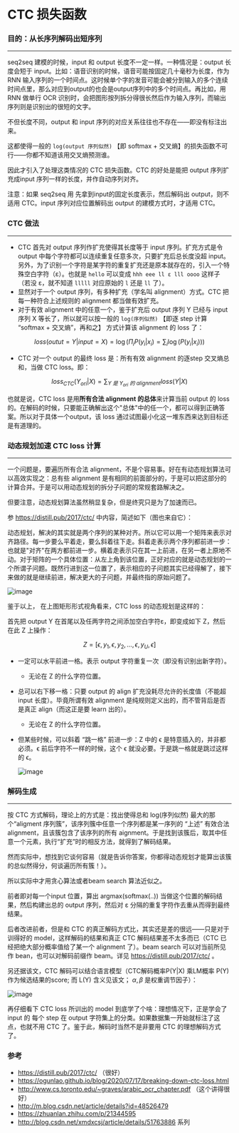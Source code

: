 # CTC 损失函数

### 目的：从长序列解码出短序列
----
seq2seq 建模的时候，input 和 output 长度不一定一样。一种情况是：output 长度会短于 input。比如：语音识别的时候，语音可能按固定几十毫秒为长度，作为 RNN 输入序列的一个时间点。这时候单个字的发音可能会被分到输入的多个连续时间点里，那么对应到output的也会是output序列中的多个时间点。再比如，用 RNN 做单行 OCR 识别时，会把图形按列拆分得很长然后作为输入序列，而输出序列则是识别出的很短的文字。

不但长度不同，output 和 input 序列的对应关系往往也不存在——即没有标注出来。

这都使得一般的 `log(output 序列似然)` 【即 softmax + 交叉熵】的损失函数不可行——你都不知道该用交叉熵预测谁。

因此才引入了处理这类情况的 CTC 损失函数。CTC 的好处是能把 output 序列扩充成input 序列一样的长度，并作自动序列对齐。

注意：如果 seq2seq 用 先拿到input的固定长度表示，然后解码出 output，则不适用 CTC。input 序列对应位置解码出 output 的建模方式时，才适用 CTC。

### CTC 做法
----

- CTC 首先对 output 序列作扩充使得其长度等于 input 序列。扩充方式是令 output 中每个字符都可以连续重复任意多次，只要扩充后总长度没超 input。另外，为了识别一个字符是某字符的重复扩充还是原本就存在的，引入一个特殊空白字符（ε）。也就是 `hello` 可以变成 `hhh eee ll ε lll oooo` 这样子（若没 ε，就不知道 `lllll` 对应原始的 `l` 还是 `ll` 了）。
- 显然对于一个 output 序列，有多种扩充（学名叫 alignment）方式。CTC 把每一种符合上述规则的 alignment 都当做有效扩充。
- 对于有效 alignment 中的任意一个，鉴于扩充后 output 序列 Y 已经与 input 序列 X 等长了，所以就可以按一般的 `log(序列似然)` 【即逐 step 计算 “softmax + 交叉熵”，再和之】 方式计算该 alignment 的 loss 了：

$$loss(outut=Y|input=X) = \log(\Pi_i P(y_i|x_i) = \sum_i \log(P(y_i|x_i)))$$
  
- CTC 对一个 output 的最终 loss 是：所有有效 alignment 的逐step 交叉熵总和，当做 CTC loss。即：

$$loss_{CTC}(Y_{ori}|X) = \sum_{Y\ 是\ Y_{ori}\ 的\ alignment} loss(Y|X)$$


也就是说，CTC loss 是用**所有合法 alignment 的总体**来计算当前 output 的 loss 的。在解码的时候，只要能正确解出这个"总体"中的任一个，都可以得到正确答案。所以对于具体一个output，该 loss 通过试图最小化这一堆东西来达到目标还是有道理的。

### 动态规划加速 CTC loss 计算
----

一个问题是，要遍历所有合法 alignment，不是个容易事。好在有动态规划算法可以高效实现之：总有些 alignment 是有相同的前面部分的，于是可以把这部分的计算合并。于是可以用动态规划的拆分子问题的常规套路解决之。

但要注意，动态规划算法虽然稍显复杂，但是终究只是为了加速而已。

参 https://distill.pub/2017/ctc/ 中内容，简述如下（图也来自它）：

动态规划，解决的其实就是两个序列的某种对齐。所以它可以用一个矩阵来表示对齐路径。每一步要么平着走，要么斜着往下走。斜着走表示两个序列都前进一步：也就是"对齐"在两方都前进一步。横着走表示只在其一上前进，在另一者上原地不动。对于矩阵的一个具体位置：从左上角到该位置，正好对应的就是动态规划的一个所谓子问题。既然行进到这一位置了，表示相应的子问题其实已经得解了，接下来做的就是继续前进，解决更大的子问题，并最终指的原始问题了。

![image](https://github.com/user-attachments/assets/1db40ab5-7fc1-48a6-83d6-4aa0ad567212)

鉴于以上， 在上图矩形形式视角看来，CTC loss 的动态规划是这样的：

首先把 output Y 在首尾以及任两字符之间添加空白字符ε，即变成如下 Z，然后在此 Z 上操作：

$$
Z = [ϵ , y_1 , ϵ , y_2 , … , ϵ , y_U , ϵ]
$$

- 一定可以水平前进一格。表示 output 字符重复一次（即没有识别出新字符）。
  - 无论在 Z 的什么字符位置。
- 总可以右下移一格：只要 output 的 align 扩充没耗尽允许的长度值（不能超 input 长度）。毕竟所谓有效 alignment 是纯规则定义出的，而不管背后是否是真正 align（而这正是要 learn 出的）。
  - 无论在 Z 的什么字符位置。
- 但某些时候，可以斜着 “跳一格” 前进一步：Z 中的 ϵ 是特意插入的，并非都必须。ϵ 前后字符不一样的时候，这个 ϵ 就没必要。于是跳一格就是跳过这样的 ϵ。
  
  ![image](https://github.com/user-attachments/assets/d5150948-b656-4920-aa75-bd0239e9c5b4)


### 解码生成
----

按 CTC 方式解码，理论上的方式是：找出使得总和 log(序列似然) 最大的那个“aligment 序列簇”，该序列簇中任意一个序列都是某一序列的 “上述” 有效合法 alignment，且该簇包含了该序列的所有 aignment。于是找到该簇后，取其中任意一个元素，执行“扩充”时的相反方法，就得到了解码结果。

然而实际中，想找到它谈何容易（就是告诉你答案，你都得动态规划才能算出该簇的总似然得分，何谈遍历所有簇！）。

所以实际中才用贪心算法或者beam search 算法近似之。

前者即对每一个input 位置，算出 argmax(softmax(..)) 当做这个位置的解码结果，然后构建出总的 output 序列，然后对 ε 分隔的重复字符作去重从而得到最终结果。

后者改进前者，但是和 CTC 的真正解码方式比，其实还是差的很远——只是对于训得好的 model，这样解码的结果和真正 CTC 解码结果差不太多而已（CTC 已经把绝大部分概率值给了某一个 alignment 了）。beam search 可以对当前所见作 bean，也可以对解码前缀作 beam。详见  https://distill.pub/2017/ctc/ 。

另还据该文，CTC 解码可以结合语言模型（CTC解码概率P(Y|X) 乘LM概率 P(Y) 作为候选结果的score; 而 L(Y) 含义见该文； $\alpha, \beta$ 是权重调节因子）：

![image](https://github.com/user-attachments/assets/3d27fc9b-2115-4813-a33f-64cf16a54068)


再仔细看下 CTC loss 所训出的 model 到底学了个啥：理想情况下，正是学会了 input 的 每个 step 在 output 字符集上的分类。如果数据集一开始就标注了这点，也就不用 CTC 了。鉴于此，解码时当然不是非要用 CTC 的理想解码方式了。



### 参考
- https://distill.pub/2017/ctc/ （很好）
- https://ogunlao.github.io/blog/2020/07/17/breaking-down-ctc-loss.html
- http://www.cs.toronto.edu/~graves/arabic_ocr_chapter.pdf （这个讲得很好）
- http://m.blog.csdn.net/article/details?id=48526479
- https://zhuanlan.zhihu.com/p/21344595
- http://blog.csdn.net/xmdxcsj/article/details/51763886 系列
